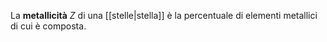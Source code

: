 La **metallicità** $Z$ di una [[stelle|stella]] è la percentuale di elementi metallici di cui è composta.